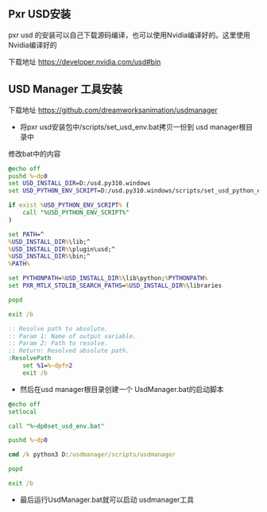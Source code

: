 ## Pxr USD安装
pxr usd 的安装可以自己下载源码编译，也可以使用Nvidia编译好的。这里使用Nvidia编译好的

下载地址 https://developer.nvidia.com/usd#bin

## USD Manager 工具安装

下载地址 https://github.com/dreamworksanimation/usdmanager

- 将pxr usd安装包中/scripts/set_usd_env.bat拷贝一份到 usd manager根目录中

修改bat中的内容

``` bat
@echo off
pushd %~dp0
set USD_INSTALL_DIR=D:/usd.py310.windows
set USD_PYTHON_ENV_SCRIPT=D:/usd.py310.windows/scripts/set_usd_python_env.bat

if exist %USD_PYTHON_ENV_SCRIPT% (
    call "%USD_PYTHON_ENV_SCRIPT%"
)

set PATH=^
%USD_INSTALL_DIR%\lib;^
%USD_INSTALL_DIR%\plugin\usd;^
%USD_INSTALL_DIR%\bin;^
%PATH%

set PYTHONPATH=%USD_INSTALL_DIR%\lib\python;%PYTHONPATH%
set PXR_MTLX_STDLIB_SEARCH_PATHS=%USD_INSTALL_DIR%\libraries

popd

exit /b

:: Resolve path to absolute.
:: Param 1: Name of output variable.
:: Param 2: Path to resolve.
:: Return: Resolved absolute path.
:ResolvePath
    set %1=%~dpfn2
    exit /b
```

- 然后在usd manager根目录创建一个 UsdManager.bat的启动脚本


``` bat
@echo off
setlocal

call "%~dp0set_usd_env.bat"

pushd %~dp0

cmd /k python3 D:/usdmanager/scripts/usdmanager

popd

exit /b
```

- 最后运行UsdManager.bat就可以启动 usdmanager工具
